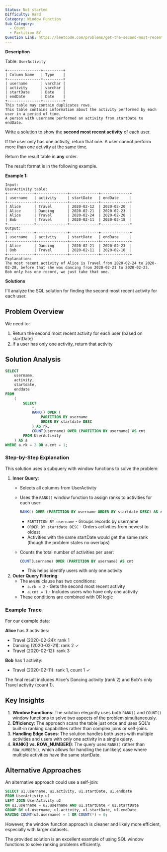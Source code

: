 ```yaml
---
Status: Not started
Difficulty: Hard
Category: Window Function
Sub Category:
  - Count
  - Partition BY
Question Link: https://leetcode.com/problems/get-the-second-most-recent-activity
---
```

**Description**

Table: `UserActivity`

```Plain
+---------------+---------+
| Column Name   | Type    |
+---------------+---------+
| username      | varchar |
| activity      | varchar |
| startDate     | Date    |
| endDate       | Date    |
+---------------+---------+
This table may contain duplicates rows.
This table contains information about the activity performed by each user in a period of time.
A person with username performed an activity from startDate to endDate.
```

Write a solution to show the **second most recent activity** of each user.

If the user only has one activity, return that one. A user cannot perform more than one activity at the same time.

Return the result table in **any** order.

The result format is in the following example.

**Example 1:**

```Plain
Input:
UserActivity table:
+------------+--------------+-------------+-------------+
| username   | activity     | startDate   | endDate     |
+------------+--------------+-------------+-------------+
| Alice      | Travel       | 2020-02-12  | 2020-02-20  |
| Alice      | Dancing      | 2020-02-21  | 2020-02-23  |
| Alice      | Travel       | 2020-02-24  | 2020-02-28  |
| Bob        | Travel       | 2020-02-11  | 2020-02-18  |
+------------+--------------+-------------+-------------+
Output:
+------------+--------------+-------------+-------------+
| username   | activity     | startDate   | endDate     |
+------------+--------------+-------------+-------------+
| Alice      | Dancing      | 2020-02-21  | 2020-02-23  |
| Bob        | Travel       | 2020-02-11  | 2020-02-18  |
+------------+--------------+-------------+-------------+
Explanation:
The most recent activity of Alice is Travel from 2020-02-24 to 2020-02-28, before that she was dancing from 2020-02-21 to 2020-02-23.
Bob only has one record, we just take that one.
```

**Solutions**

I'll analyze the SQL solution for finding the second most recent activity for each user.

## Problem Overview

We need to:

1. Return the second most recent activity for each user (based on startDate)
2. If a user has only one activity, return that activity

## Solution Analysis

```SQL
SELECT
    username,
    activity,
    startdate,
    enddate
FROM
    (
        SELECT
            *,
            RANK() OVER (
                PARTITION BY username
                ORDER BY startdate DESC
            ) AS rk,
            COUNT(username) OVER (PARTITION BY username) AS cnt
        FROM UserActivity
    ) AS a
WHERE a.rk = 2 OR a.cnt = 1;
```

### Step-by-Step Explanation

This solution uses a subquery with window functions to solve the problem:

1. **Inner Query**:
    - Selects all columns from UserActivity
    - Uses the `RANK()` window function to assign ranks to activities for each user:
        
        ```SQL
        RANK() OVER (PARTITION BY username ORDER BY startdate DESC) AS rk
        ```
        
        - `PARTITION BY username` - Groups records by username
        - `ORDER BY startdate DESC` - Orders activities from newest to oldest
        - Activities with the same startDate would get the same rank (though the problem states no overlaps)
    - Counts the total number of activities per user:
        
        ```SQL
        COUNT(username) OVER (PARTITION BY username) AS cnt
        ```
        
        - This helps identify users with only one activity
2. **Outer Query Filtering**:
    - The `WHERE` clause has two conditions:
        - `a.rk = 2` - Gets the second most recent activity
        - `a.cnt = 1` - Includes users who have only one activity
    - These conditions are combined with OR logic

### Example Trace

For our example data:

**Alice** has 3 activities:

- Travel (2020-02-24): rank 1
- Dancing (2020-02-21): rank 2 ✓
- Travel (2020-02-12): rank 3

**Bob** has 1 activity:

- Travel (2020-02-11): rank 1, count 1 ✓

The final result includes Alice's Dancing activity (rank 2) and Bob's only Travel activity (count 1).

## Key Insights

1. **Window Functions**: The solution elegantly uses both `RANK()` and `COUNT()` window functions to solve two aspects of the problem simultaneously.
2. **Efficiency**: The approach scans the table just once and uses SQL's built-in ranking capabilities rather than complex joins or self-joins.
3. **Handling Edge Cases**: The solution handles both users with multiple activities and users with only one activity in a single query.
4. **RANK() vs. ROW_NUMBER()**: The query uses `RANK()` rather than `ROW_NUMBER()`, which allows for handling the (unlikely) case where multiple activities have the same startDate.

## Alternative Approaches

An alternative approach could use a self-join:

```SQL
SELECT u1.username, u1.activity, u1.startDate, u1.endDate
FROM UserActivity u1
LEFT JOIN UserActivity u2
ON u1.username = u2.username AND u1.startDate < u2.startDate
GROUP BY u1.username, u1.activity, u1.startDate, u1.endDate
HAVING COUNT(u2.username) = 1 OR COUNT(*) = 0;
```

However, the window function approach is cleaner and likely more efficient, especially with larger datasets.

The provided solution is an excellent example of using SQL window functions to solve ranking problems efficiently.